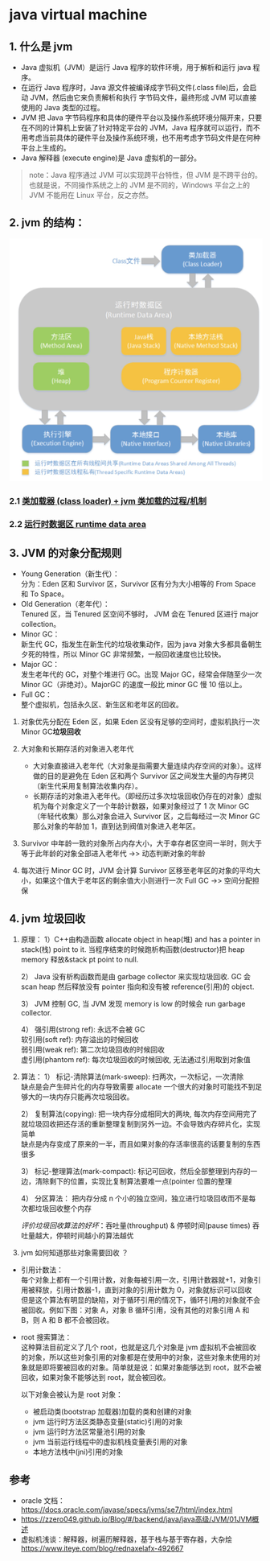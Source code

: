 # java virtual machine

## 1. 什么是 jvm

- Java 虚拟机（JVM）是运行 Java 程序的软件环境，用于解析和运行 java 程序。
- 在运行 Java 程序时，Java 源文件被编译成字节码文件(.class file)后，会启动 JVM，然后由它来负责解析和执行 字节码文件，最终形成 JVM 可以直接使用的 Java 类型的过程。
- JVM 把 Java 字节码程序和具体的硬件平台以及操作系统环境分隔开来，只要在不同的计算机上安装了针对特定平台的 JVM，Java 程序就可以运行，而不用考虑当前具体的硬件平台及操作系统环境，也不用考虑字节码文件是在何种平台上生成的。
- Java 解释器 (execute engine)是 Java 虚拟机的一部分。

> note：Java 程序通过 JVM 可以实现跨平台特性，但 JVM 是不跨平台的。也就是说，不同操作系统之上的 JVM 是不同的，Windows 平台之上的 JVM 不能用在 Linux 平台，反之亦然。

## 2. jvm 的结构：

![Alt text](../image/jvm_architecture.jpg)

### 2.1 [类加载器 (class loader) + jvm 类加载的过程/机制](类加载子系统.md)

### 2.2 [运行时数据区 runtime data area](运行时数据区.md)

## 3. JVM 的对象分配规则

- Young Generation（新生代）：  
  分为：Eden 区和 Survivor 区，Survivor 区有分为大小相等的 From Space 和 To Space。
- Old Generation（老年代）：  
  Tenured 区，当 Tenured 区空间不够时， JVM 会在 Tenured 区进行 major collection。
- Minor GC：  
  新生代 GC，指发生在新生代的垃圾收集动作，因为 java 对象大多都具备朝生夕死的特性，所以 Minor GC 非常频繁，一般回收速度也比较快。
- Major GC：  
  发生老年代的 GC，对整个堆进行 GC。出现 Major GC，经常会伴随至少一次 Minor GC（非绝对）。MajorGC 的速度一般比 minor GC 慢 10 倍以上。
- Full GC：  
  整个虚拟机，包括永久区、新生区和老年区的回收。

1. 对象优先分配在 Eden 区，如果 Eden 区没有足够的空间时，虚拟机执行一次 Minor GC**垃圾回收**

2. 大对象和长期存活的对象进入老年代

   - 大对象直接进入老年代（大对象是指需要大量连续内存空间的对象）。这样做的目的是避免在 Eden 区和两个 Survivor 区之间发生大量的内存拷贝（新生代采用复制算法收集内存）。
   - 长期存活的对象进入老年代。（即经历过多次垃圾回收仍存在的对象）虚拟机为每个对象定义了一个年龄计数器，如果对象经过了 1 次 Minor GC（年轻代收集）那么对象会进入 Survivor 区，之后每经过一次 Minor GC 那么对象的年龄加 1，直到达到阀值对象进入老年区。

3. Survivor 中年龄一致的对象所占内存大小，大于幸存者区空间一半时，则大于等于此年龄的对象全部进入老年代 ->> 动态判断对象的年龄

4. 每次进行 Minor GC 时，JVM 会计算 Survivor 区移至老年区的对象的平均大小，如果这个值大于老年区的剩余值大小则进行一次 Full GC ->> 空间分配担保

## 4. jvm 垃圾回收

1. 原理：
   1）C++由构造函数 allocate object in heap(堆) and has a pointer in stack(栈) point to it. 当程序结束的时候跑析构函数(destructor)把 heap memory 释放&stack pt point to null.

   2） Java 没有析构函数而是由 garbage collector 来实现垃圾回收. GC 会 scan heap 然后释放没有 pointer 指向和没有被 reference(引用)的 object.

   3） JVM 控制 GC, 当 JVM 发现 memory is low 的时候会 run garbage collector.

   4） 强引用(strong ref): 永远不会被 GC  
   软引用(soft ref): 内存溢出的时候回收  
   弱引用(weak ref): 第二次垃圾回收的时候回收  
   虚引用(phantom ref): 每次垃圾回收的时候回收, 无法通过引用取到对象值

2. 算法：
   1） 标记-清除算法(mark-sweep): 扫两次，一次标记，一次清除  
   缺点是会产生碎片化的内存导致需要 allocate 一个很大的对象时可能找不到足够大的一块内存只能再次垃圾回收。

   2） 复制算法(copying): 把一块内存分成相同大的两块, 每次内存空间用完了就垃圾回收把还存活的重新整理复制到另外一边。不会导致内存碎片化，实现简单  
   缺点是内存变成了原来的一半，而且如果对象的存活率很高的话要复制的东西很多

   3） 标记-整理算法(mark-compact):
   标记可回收，然后全部整理到内存的一边，清除剩下的位置，实现比复制算法要难一点(pointer 位置的整理

   4） 分区算法：
   把内存分成 n 个小的独立空间，独立进行垃圾回收而不是每次都垃圾回收整个内存

   _评价垃圾回收算法的好坏_：吞吐量(throughput) & 停顿时间(pause times)
   吞吐量越大，停顿时间越小的算法越优

3. jvm 如何知道那些对象需要回收 ？

- 引用计数法：  
  每个对象上都有一个引用计数，对象每被引用一次，引用计数器就+1，对象引用被释放，引用计数器-1，直到对象的引用计数为 0，对象就标识可以回收  
  但是这个算法有明显的缺陷，对于循环引用的情况下，循环引用的对象就不会被回收。例如下图：对象 A，对象 B 循环引用，没有其他的对象引用 A 和 B，则 A 和 B 都不会被回收。
- root 搜索算法：  
  这种算法目前定义了几个 root，也就是这几个对象是 jvm 虚拟机不会被回收的对象，所以这些对象引用的对象都是在使用中的对象，这些对象未使用的对象就是即将要被回收的对象。简单就是说：如果对象能够达到 root，就不会被回收，如果对象不能够达到 root，就会被回收。

  以下对象会被认为是 root 对象：

  - 被启动类(bootstrap 加载器)加载的类和创建的对象
  - jvm 运行时方法区类静态变量(static)引用的对象
  - jvm 运行时方法区常量池引用的对象
  - jvm 当前运行线程中的虚拟机栈变量表引用的对象
  - 本地方法栈中(jni)引用的对象

## 参考

- oracle 文档： https://docs.oracle.com/javase/specs/jvms/se7/html/index.html
- https://zzero049.github.io/Blog/#/backend/java/java高级/JVM/01JVM概述
- 虚拟机浅谈：解释器，树遍历解释器，基于栈与基于寄存器，大杂烩 https://www.iteye.com/blog/rednaxelafx-492667
